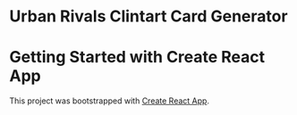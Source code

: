 # Urban Rivals Clintart Card Generator

# Getting Started with Create React App

This project was bootstrapped with [Create React App](https://github.com/facebook/create-react-app).
